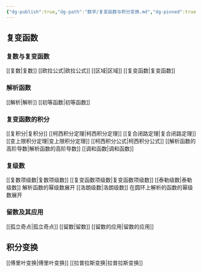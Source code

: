 ```yaml
---
{"dg-publish":true,"dg-path":"数学/复变函数与积分变换.md","dg-pinned":true,"permalink":"/数学/复变函数与积分变换/","pinned":true,"dgPassFrontmatter":true,"noteIcon":"","created":"2024-04-16T13:01:27.397+08:00","updated":"2024-05-30T15:53:44.128+08:00"}
---
```


## 复变函数
### 复数与复变函数
[[复数\|复数]]
[[欧拉公式\|欧拉公式]]
[[区域\|区域]]
[[复变函数\|复变函数]]
### 解析函数
[[解析\|解析]]
[[初等函数\|初等函数]]
### 复变函数的积分
[[复积分\|复积分]]
[[柯西积分定理\|柯西积分定理]]
[[复合闭路定理\|复合闭路定理]]
[[变上限积分定理\|变上限积分定理]]
[[柯西积分公式\|柯西积分公式]]
[[解析函数的高阶导数\|解析函数的高阶导数]]
[[调和函数\|调和函数]]

### 复级数
[[复数项级数\|复数项级数]]
[[复变函数项级数\|复变函数项级数]]
[[泰勒级数\|泰勒级数]]      解析函数的幂级数展开
[[洛朗级数\|洛朗级数]]      在圆环上解析的函数的幂级数展开
### 留数及其应用
[[孤立奇点\|孤立奇点]]
[[留数\|留数]]
[[留数的应用\|留数的应用]]

## 积分变换
[[傅里叶变换\|傅里叶变换]]
[[拉普拉斯变换\|拉普拉斯变换]]


